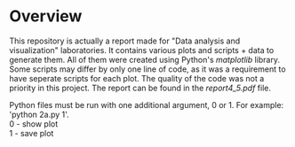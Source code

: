 # Overview  
This repository is actually a report made for "Data analysis and visualization" laboratories. It contains various plots and scripts + data to generate them. All of them were created using Python's *matplotlib* library. Some scripts may differ by only one line of code, as it was a requirement to have seperate scripts for each plot. The quality of the code was not a priority in this project. The report can be found in the *report4_5.pdf* file.  
   

Python files must be run with one additional argument, 0 or 1. For example: 'python 2a.py 1'.  
0 - show plot  
1 - save plot  
